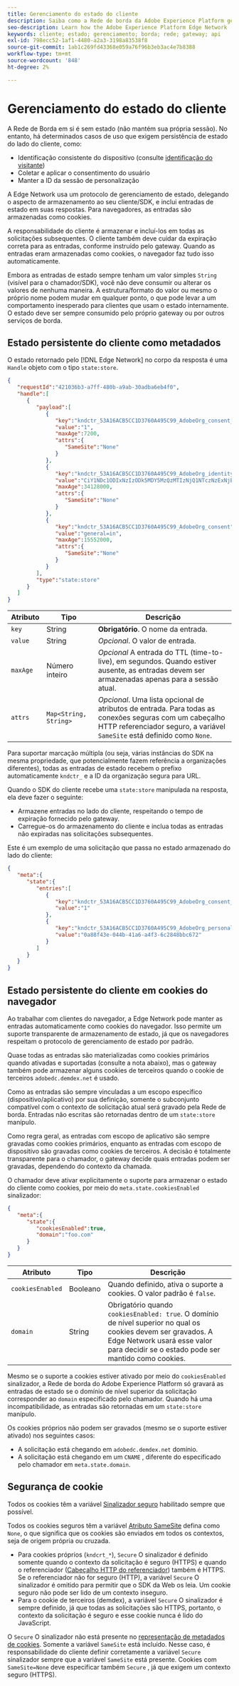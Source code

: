 ```yaml
---
title: Gerenciamento do estado do cliente
description: Saiba como a Rede de borda da Adobe Experience Platform gerencia o estado do cliente
seo-description: Learn how the Adobe Experience Platform Edge Network  manages client state
keywords: cliente; estado; gerenciamento; borda; rede; gateway; api
exl-id: 798ecc52-1af1-4480-a2a3-3198a83538f8
source-git-commit: 1ab1c269fd43368e059a76f96b3eb3ac4e7b8388
workflow-type: tm+mt
source-wordcount: '848'
ht-degree: 2%

---
```


# Gerenciamento do estado do cliente

A Rede de Borda em si é sem estado (não mantém sua própria sessão). No entanto, há determinados casos de uso que exigem persistência de estado do lado do cliente, como:

* Identificação consistente do dispositivo (consulte [identificação do visitante](visitor-identification.md))
* Coletar e aplicar o consentimento do usuário
* Manter a ID da sessão de personalização

A Edge Network usa um protocolo de gerenciamento de estado, delegando o aspecto de armazenamento ao seu cliente/SDK, e inclui entradas de estado em suas respostas. Para navegadores, as entradas são armazenadas como cookies.

A responsabilidade do cliente é armazenar e incluí-los em todas as solicitações subsequentes. O cliente também deve cuidar da expiração correta para as entradas, conforme instruído pelo gateway. Quando as entradas eram armazenadas como cookies, o navegador faz tudo isso automaticamente.

Embora as entradas de estado sempre tenham um valor simples `String` (visível para o chamador/SDK), você não deve consumir ou alterar os valores de nenhuma maneira. A estrutura/formato do valor ou mesmo o próprio nome podem mudar em qualquer ponto, o que pode levar a um comportamento inesperado para clientes que usam o estado internamente. O estado deve ser sempre consumido pelo próprio gateway ou por outros serviços de borda.

## Estado persistente do cliente como metadados

O estado retornado pelo [!DNL Edge Network] no corpo da resposta é uma `Handle` objeto com o tipo `state:store`.

```json
{
   "requestId":"421036b3-a7ff-480b-a9ab-30adba6eb4f0",
   "handle":[
      {
         "payload":[
            {
               "key":"kndctr_53A16ACB5CC1D3760A495C99_AdobeOrg_consent_check",
               "value":"1",
               "maxAge":7200,
               "attrs":{
                  "SameSite":"None"
               }
            },
            {
               "key":"kndctr_53A16ACB5CC1D3760A495C99_AdobeOrg_identity",
               "value":"CiY1NDc1ODIxNzIzODk5MDY5MzQzMTIzNjQ1NTczNzExNjE4OTA1MFINCLGOvszNLhABGAEgBKABsY6-zM0uqAGHz-z2y82cul3wAbGOvszNLg==",
               "maxAge":34128000,
               "attrs":{
                  "SameSite":"None"
               }
            },
            {
               "key":"kndctr_53A16ACB5CC1D3760A495C99_AdobeOrg_consent",
               "value":"general=in",
               "maxAge":15552000,
               "attrs":{
                  "SameSite":"None"
               }
            }
         ],
         "type":"state:store"
      }
   ]
}
```

| Atributo | Tipo | Descrição |
| --- | --- | --- |
| `key` | String | **Obrigatório**. O nome da entrada. |
| `value` | String | *Opcional*. O valor de entrada. |
| `maxAge` | Número inteiro | *Opcional* A entrada do TTL (time-to-live), em segundos. Quando estiver ausente, as entradas devem ser armazenadas apenas para a sessão atual. |
| `attrs` | `Map<String, String>` | *Opcional*. Uma lista opcional de atributos de entrada. Para todas as conexões seguras com um cabeçalho HTTP referenciador seguro, a variável `SameSite` está definido como `None`. |


Para suportar marcação múltipla (ou seja, várias instâncias do SDK na mesma propriedade, que potencialmente fazem referência a organizações diferentes), todas as entradas de estado recebem o prefixo automaticamente `kndctr_` e a ID da organização segura para URL.

Quando o SDK do cliente recebe uma `state:store` manipulada na resposta, ela deve fazer o seguinte:

* Armazene entradas no lado do cliente, respeitando o tempo de expiração fornecido pelo gateway.
* Carregue-os do armazenamento do cliente e inclua todas as entradas não expiradas nas solicitações subsequentes.

Este é um exemplo de uma solicitação que passa no estado armazenado do lado do cliente:

```json
{
   "meta":{
      "state":{
         "entries":[
            {
               "key":"kndctr_53A16ACB5CC1D3760A495C99_AdobeOrg_consent_check",
               "value":"1"
            },
            {
               "key":"kndctr_53A16ACB5CC1D3760A495C99_AdobeOrg_personalization_sessionId",
               "value":"0a88f43e-044b-41a6-a4f3-6c2848bbc672"
            }
         ]
      }
   }
}
```

## Estado persistente do cliente em cookies do navegador

Ao trabalhar com clientes do navegador, a Edge Network pode manter as entradas automaticamente como cookies do navegador. Isso permite um suporte transparente de armazenamento de estado, já que os navegadores respeitam o protocolo de gerenciamento de estado por padrão.

Quase todas as entradas são materializadas como cookies primários quando ativadas e suportadas (consulte a nota abaixo), mas o gateway também pode armazenar alguns cookies de terceiros quando o cookie de terceiros `adobedc.demdex.net` é usado.

Como as entradas são sempre vinculadas a um escopo específico (dispositivo/aplicativo) por sua definição, somente o subconjunto compatível com o contexto de solicitação atual será gravado pela Rede de borda. Entradas não escritas são retornadas dentro de um `state:store` manípulo.

Como regra geral, as entradas com escopo de aplicativo são sempre gravadas como cookies primários, enquanto as entradas com escopo de dispositivo são gravadas como cookies de terceiros. A decisão é totalmente transparente para o chamador, o gateway decide quais entradas podem ser gravadas, dependendo do contexto da chamada.

O chamador deve ativar explicitamente o suporte para armazenar o estado do cliente como cookies, por meio do `meta.state.cookiesEnabled` sinalizador:

```json
{
   "meta":{
      "state":{
         "cookiesEnabled":true,
         "domain":"foo.com"
      }
   }
}
```

| Atributo | Tipo | Descrição |
| --- | --- | --- |
| `cookiesEnabled` | Booleano | Quando definido, ativa o suporte a cookies. O valor padrão é `false`. |
| `domain` | String | Obrigatório quando `cookiesEnabled: true`. O domínio de nível superior no qual os cookies devem ser gravados. A Edge Network usará esse valor para decidir se o estado pode ser mantido como cookies. |

Mesmo se o suporte a cookies estiver ativado por meio do `cookiesEnabled` sinalizador, a Rede de borda do Adobe Experience Platform só gravará as entradas de estado se o domínio de nível superior da solicitação corresponder ao `domain` especificado pelo chamador. Quando há uma incompatibilidade, as entradas são retornadas em um `state:store` manípulo.

Os cookies próprios não podem ser gravados (mesmo se o suporte estiver ativado) nos seguintes casos:

* A solicitação está chegando em `adobedc.demdex.net` domínio.
* A solicitação está chegando em um `CNAME` , diferente do especificado pelo chamador em `meta.state.domain`.

## Segurança de cookie

Todos os cookies têm a variável [Sinalizador seguro](https://developer.mozilla.org/en-US/docs/Web/HTTP/Cookies#restrict_access_to_cookies) habilitado sempre que possível.

Todos os cookies seguros têm a variável [Atributo SameSite](https://developer.mozilla.org/en-US/docs/Web/HTTP/Headers/Set-Cookie/SameSite) defina como `None`, o que significa que os cookies são enviados em todos os contextos, seja de origem própria ou cruzada.

* Para cookies próprios (`kndcrt_*`), `Secure` O sinalizador é definido somente quando o contexto da solicitação é seguro (HTTPS) e quando o referenciador ([Cabeçalho HTTP do referenciador](https://developer.mozilla.org/en-US/docs/Web/HTTP/Headers/Referer)) também é HTTPS. Se o referenciador não for seguro (HTTP), a variável `Secure` O sinalizador é omitido para permitir que o SDK da Web os leia. Um cookie seguro não pode ser lido de um contexto inseguro.
* Para o cookie de terceiros (demdex), a variável `Secure` O sinalizador é sempre definido, já que todas as solicitações são HTTPS, portanto, o contexto da solicitação é seguro e esse cookie nunca é lido do JavaScript.

O `Secure` O sinalizador não está presente no [representação de metadados de cookies](#state-as-metadata). Somente a variável `SameSite` está incluído. Nesse caso, é responsabilidade do cliente definir corretamente a variável `Secure` sinalizador sempre que a variável `SameSite` está presente. Cookies com `SameSite=None` deve especificar também `Secure` , já que exigem um contexto seguro (HTTPS).
